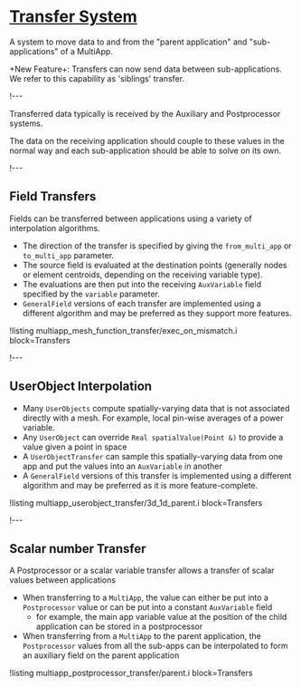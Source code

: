 # [Transfer System](syntax/Transfers/index.md)

A system to move data to and from the "parent application" and "sub-applications" of a MultiApp.

+New Feature+: Transfers can now send data between sub-applications. We refer to this capability as 'siblings' transfer.

!---

Transferred data typically is received by the Auxiliary and Postprocessor systems.

The data on the receiving application should couple to these values in the normal way and
each sub-application should be able to solve on its own.

!---

## Field Transfers

Fields can be transferred between applications using a variety of interpolation algorithms.
- The direction of the transfer is specified by giving the `from_multi_app` or `to_multi_app` parameter.
- The source field is evaluated at the destination points (generally nodes or element centroids, depending on the receiving variable type).
- The evaluations are then put into the receiving `AuxVariable` field specified by the `variable` parameter.
- `GeneralField` versions of each transfer are implemented using a different algorithm and may be preferred as they support more features.

!listing multiapp_mesh_function_transfer/exec_on_mismatch.i block=Transfers

!---

## UserObject Interpolation

- Many `UserObjects` compute spatially-varying data that is not associated directly with a mesh. For example, local pin-wise averages of a power variable.
- Any `UserObject` can override `Real spatialValue(Point &)` to provide a value given a point in space
- A `UserObjectTransfer` can sample this spatially-varying data from one app and put the values into an `AuxVariable` in another
- A `GeneralField` versions of this transfer is implemented using a different algorithm and may be preferred as it is more feature-complete.

!listing multiapp_userobject_transfer/3d_1d_parent.i block=Transfers

!---

## Scalar number Transfer

A Postprocessor or a scalar variable transfer allows a transfer of scalar values between applications

- When transferring to a `MultiApp`, the value can either be put into a `Postprocessor` value or can be put into a constant `AuxVariable` field
  - for example, the main app variable value at the position of the child application can be stored in a postprocessor
- When transferring from a `MultiApp` to the parent application, the `Postprocessor` values from all the sub-apps can be interpolated to form an auxiliary field
  on the parent application

!listing multiapp_postprocessor_transfer/parent.i block=Transfers
